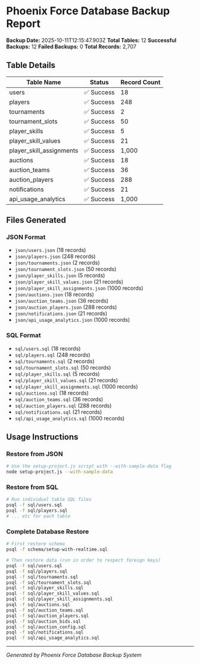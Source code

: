# Phoenix Force Database Backup Report

**Backup Date:** 2025-10-11T12:15:47.903Z
**Total Tables:** 12
**Successful Backups:** 12
**Failed Backups:** 0
**Total Records:** 2,707

## Table Details

| Table Name | Status | Record Count |
|------------|--------|--------------|
| users | ✅ Success | 18 |
| players | ✅ Success | 248 |
| tournaments | ✅ Success | 2 |
| tournament_slots | ✅ Success | 50 |
| player_skills | ✅ Success | 5 |
| player_skill_values | ✅ Success | 21 |
| player_skill_assignments | ✅ Success | 1,000 |
| auctions | ✅ Success | 18 |
| auction_teams | ✅ Success | 36 |
| auction_players | ✅ Success | 288 |
| notifications | ✅ Success | 21 |
| api_usage_analytics | ✅ Success | 1,000 |

## Files Generated

### JSON Format
- `json/users.json` (18 records)
- `json/players.json` (248 records)
- `json/tournaments.json` (2 records)
- `json/tournament_slots.json` (50 records)
- `json/player_skills.json` (5 records)
- `json/player_skill_values.json` (21 records)
- `json/player_skill_assignments.json` (1000 records)
- `json/auctions.json` (18 records)
- `json/auction_teams.json` (36 records)
- `json/auction_players.json` (288 records)
- `json/notifications.json` (21 records)
- `json/api_usage_analytics.json` (1000 records)

### SQL Format
- `sql/users.sql` (18 records)
- `sql/players.sql` (248 records)
- `sql/tournaments.sql` (2 records)
- `sql/tournament_slots.sql` (50 records)
- `sql/player_skills.sql` (5 records)
- `sql/player_skill_values.sql` (21 records)
- `sql/player_skill_assignments.sql` (1000 records)
- `sql/auctions.sql` (18 records)
- `sql/auction_teams.sql` (36 records)
- `sql/auction_players.sql` (288 records)
- `sql/notifications.sql` (21 records)
- `sql/api_usage_analytics.sql` (1000 records)

## Usage Instructions

### Restore from JSON
```bash
# Use the setup-project.js script with --with-sample-data flag
node setup-project.js --with-sample-data
```

### Restore from SQL
```bash
# Run individual table SQL files
psql -f sql/users.sql
psql -f sql/players.sql
# ... etc for each table
```

### Complete Database Restore
```bash
# First restore schema
psql -f schema/setup-with-realtime.sql

# Then restore data (run in order to respect foreign keys)
psql -f sql/users.sql
psql -f sql/players.sql
psql -f sql/tournaments.sql
psql -f sql/tournament_slots.sql
psql -f sql/player_skills.sql
psql -f sql/player_skill_values.sql
psql -f sql/player_skill_assignments.sql
psql -f sql/auctions.sql
psql -f sql/auction_teams.sql
psql -f sql/auction_players.sql
psql -f sql/auction_bids.sql
psql -f sql/auction_config.sql
psql -f sql/notifications.sql
psql -f sql/api_usage_analytics.sql
```

---
*Generated by Phoenix Force Database Backup System*
